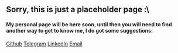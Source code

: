 ## Sorry, this is just a placeholder page :\
#### My personal page will be here soon, until then you will need to find another way to get to know me, I do got some suggestions:
[Github](https://github.com/Addono)
[Telegram](https://telegram.me/Addono)
[LinkedIn](https://www.linkedin.com/in/adriaan-knapen)
[Email](mailto:a.d.knapen@protonmail.com)
